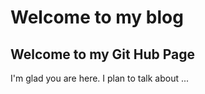 # Welcome to my blog

## Welcome to my Git Hub Page

I'm glad you are here. I plan to talk about ...
